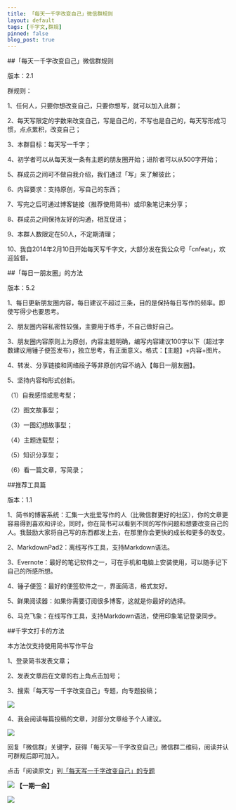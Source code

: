 ```yaml
---
title: 「每天一千字改变自己」微信群规则
layout: default
tags: [千字文,群规]
pinned: false
blog_post: true
---
```



##「每天一千字改变自己」微信群规则

版本：2.1

群规则：

1、任何人，只要你想改变自己，只要你想写，就可以加入此群；

2、每天写限定的字数来改变自己，写是自己的，不写也是自己的，每天写形成习惯，点点累积，改变自己；

3、本群目标：每天写一千字；

4、初学者可以从每天发一条有主题的朋友圈开始；进阶者可以从500字开始；

5、群成员之间可不做自我介绍，我们通过「写」来了解彼此；

6、内容要求：支持原创，写自己的东西；

7、写完之后可通过博客链接（推荐使用简书）或印象笔记来分享；

8、群成员之间保持友好的沟通，相互促进；

9、本群人数限定在50人，不定期清理；

10、我自2014年2月10日开始每天写千字文，大部分发在我公众号「cnfeat」，欢迎监督。



##「每日一朋友圈」的方法

版本：5.2

1、每日更新朋友圈内容，每日建议不超过三条，目的是保持每日写作的频率。即使写得少也要思考。

2、朋友圈内容私密性较强，主要用于练手，不自己做好自己。

3、朋友圈内容原则上为原创，内容主题明确，编写内容建议100字以下（超过字数建议用锤子便签发布），独立思考，有正面意义。格式：【主题】+内容+图片。

4、转发、分享链接和网络段子等非原创内容不纳入【每日一朋友圈】。

5、坚持内容和形式创新。

（1）自我感悟或思考型；

（2）图文故事型；

（3）一图幻想故事型；

（4）主题连载型；

（5）知识分享型；

（6）看一篇文章，写简录；


##推荐工具篇

版本：1.1

1、简书的博客系统：汇集一大批爱写作的人（比微信群更好的社区），你的文章更容易得到喜欢和评论，同时，你在简书可以看到不同的写作问题和想要改变自己的人。我鼓励大家将自己写的东西都发上去，在那里你会更快的成长和更多的改变。

2、MarkdownPad2：离线写作工具，支持Markdown语法。

3、Evernote：最好的笔记软件之一，可在手机和电脑上安装使用，可以随手记下自己的所感所想。

4、锤子便签：最好的便签软件之一，界面简洁，格式友好。

5、鲜果阅读器：如果你需要订阅很多博客，这就是你最好的选择。

6、马克飞象：在线写作工具，支持Markdown语法，使用印象笔记登录同步。


##千字文打卡的方法

本方法仅支持使用简书写作平台

1、登录简书发表文章；

2、发表文章后在文章的右上角点击加号；

3、搜索「每天写一千字改变自己」专题，向专题投稿；

![](http://cnfeat.qiniudn.com/%E5%9B%BE%E5%83%8F%202014-06-04-11-03-14.png)

4、我会阅读每篇投稿的文章，对部分文章给予个人建议。

![](http://pic.yupoo.com/vankos_v/DMJiv6i8/mHDSX.png)

回复「微信群」关键字，获得「每天写一千字改变自己」微信群二维码，阅读并认可群规后即可加入。

点击「阅读原文」到[「每天写一千字改变自己」的专题](http://jianshu.io/collection/723de9bac3cd)

![](http://pic.yupoo.com/vankos_v/DMJgUjgl/8Rvrt.png)
**【一期一会】**

![](http://media-cache-ec0.pinimg.com/736x/dd/ce/84/ddce84d7933997e874ca4adc377a9574.jpg)


